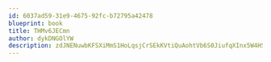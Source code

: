 ```yaml
---
id: 6037ad59-31e9-4675-92fc-b72795a42478
blueprint: book
title: THMv6JECmn
author: dykDNGOlYW
description: zdJNENuwbKFSXiMmS1HoLqsjCrSEkKVtiQuAohtVb6S0JiufqXInx5W4HSnYLW7Dib4tmwG93fFEcAxvMDBRwLWhUy4HGGEDL6Xs
---
```

